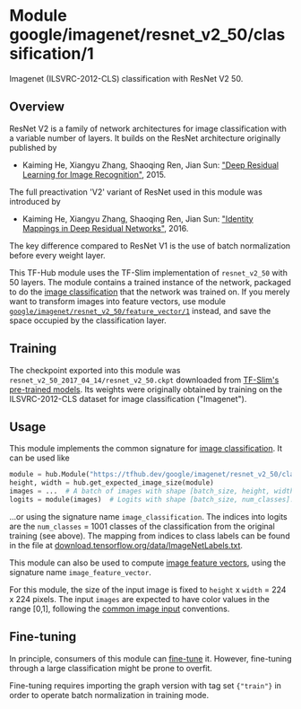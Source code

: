 # Module google/imagenet/resnet_v2_50/classification/1
Imagenet (ILSVRC-2012-CLS) classification with ResNet V2 50.

<!-- dataset: imagenet-ilsvrc-2012-cls -->
<!-- asset-path: legacy -->
<!-- module-type: image-classification -->
<!-- network-architecture: resnet-v2-50 -->
<!-- fine-tunable: true -->
<!-- format: hub -->


## Overview

ResNet V2 is a family of network architectures for image classification
with a variable number of layers. It builds on the ResNet architecture
originally published by

  * Kaiming He, Xiangyu Zhang, Shaoqing Ren, Jian Sun: ["Deep Residual Learning
    for Image Recognition"](https://arxiv.org/abs/1512.03385), 2015.

The full preactivation 'V2' variant of ResNet used in this module was
introduced by

  * Kaiming He, Xiangyu Zhang, Shaoqing Ren, Jian Sun: ["Identity Mappings in
    Deep Residual Networks"](https://arxiv.org/abs/1603.05027), 2016.

The key difference compared to ResNet V1 is the use of batch normalization
before every weight layer.

This TF-Hub module uses the TF-Slim implementation of `resnet_v2_50`
with 50 layers.
The module contains a trained instance of the network, packaged to do the
[image classification](https://www.tensorflow.org/hub/common_signatures/images#classification)
that the network was trained on. If you merely want to transform images into
feature vectors, use module
[`google/imagenet/resnet_v2_50/feature_vector/1`](https://tfhub.dev/google/imagenet/resnet_v2_50/feature_vector/1)
instead, and save the space occupied by the classification layer.


## Training

The checkpoint exported into this module was `resnet_v2_50_2017_04_14/resnet_v2_50.ckpt` downloaded
from
[TF-Slim's pre-trained models](https://github.com/tensorflow/models/blob/master/research/slim/README.md#pre-trained-models).
Its weights were originally obtained by training on the ILSVRC-2012-CLS
dataset for image classification ("Imagenet").


## Usage

This module implements the common signature for 
[image classification](https://www.tensorflow.org/hub/common_signatures/images#classification).
It can be used like

```python
module = hub.Module("https://tfhub.dev/google/imagenet/resnet_v2_50/classification/1")
height, width = hub.get_expected_image_size(module)
images = ...  # A batch of images with shape [batch_size, height, width, 3].
logits = module(images)  # Logits with shape [batch_size, num_classes].
```

...or using the signature name `image_classification`. The indices into logits
are the `num_classes` = 1001 classes of the classification from
the original training (see above). The mapping from indices to class labels
can be found in the file at [download.tensorflow.org/data/ImageNetLabels.txt](https://storage.googleapis.com/download.tensorflow.org/data/ImageNetLabels.txt).

This module can also be used to compute [image feature
vectors](https://www.tensorflow.org/hub/common_signatures/images#feature-vector),
using the signature name `image_feature_vector`.

For this module, the size of the input image is fixed to
`height` x `width` = 224 x 224 pixels.
The input `images` are expected to have color values in the range [0,1],
following the
[common image input](https://www.tensorflow.org/hub/common_signatures/images#input)
conventions.


## Fine-tuning

In principle, consumers of this module can
[fine-tune](https://www.tensorflow.org/hub/tf1_hub_module#fine-tuning) it.
However, fine-tuning through a large classification might be prone to overfit.

Fine-tuning requires importing the graph version with tag set `{"train"}`
in order to operate batch normalization in training mode.

